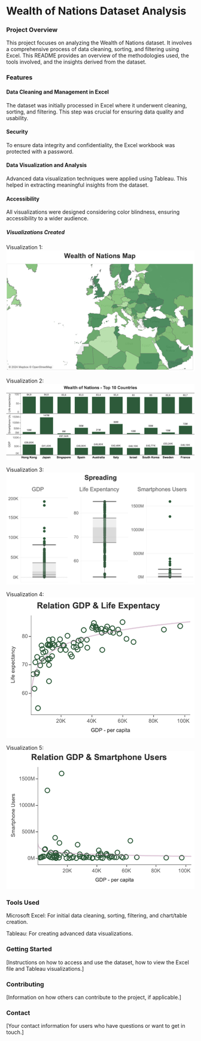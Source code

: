 # Wealth of Nations Dataset Analysis

### Project Overview
This project focuses on analyzing the Wealth of Nations dataset. It involves a comprehensive process of data cleaning, sorting, and filtering using Excel. This README provides an overview of the methodologies used, the tools involved, and the insights derived from the dataset.

### Features
#### Data Cleaning and Management in Excel
The dataset was initially processed in Excel where it underwent cleaning, sorting, and filtering. This step was crucial for ensuring data quality and usability.

#### Security 
To ensure data integrity and confidentiality, the Excel workbook was protected with a password.

#### Data Visualization and Analysis
Advanced data visualization techniques were applied using Tableau. This helped in extracting meaningful insights from the dataset.

#### Accessibility 
All visualizations were designed considering color blindness, ensuring accessibility to a wider audience.

##### Visualizations Created
Visualization 1: ![Map](assets/map.png)

Visualization 2: ![Top 10](assets/top10.png)

Visualization 3: ![Spreading](assets/spreading.png)

Visualization 4: ![GDP-Life](assets/gdp-life.png)

Visualization 5: ![GDP-Phones](assets/gdp_phones.png)

### Tools Used
Microsoft Excel: For initial data cleaning, sorting, filtering, and chart/table creation.

Tableau: For creating advanced data visualizations.

### Getting Started
[Instructions on how to access and use the dataset, how to view the Excel file and Tableau visualizations.]

### Contributing
[Information on how others can contribute to the project, if applicable.]

### Contact
[Your contact information for users who have questions or want to get in touch.]